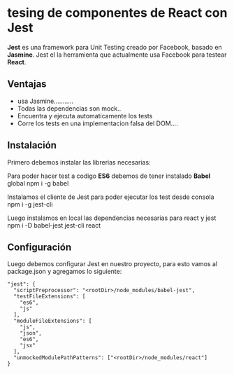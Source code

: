 # tesing de componentes de React con Jest

__Jest__ es una framework para Unit Testing creado por Facebook, basado en __Jasmine__.
Jest el la herramienta que actualmente usa Facebook para testear  __React__.


## Ventajas
- usa Jasmine...........
- Todas las dependencias son mock..
- Encuentra y ejecuta automaticamente los tests
- Corre los tests en una implementacion falsa del DOM....

## Instalación

Primero debemos instalar las librerias necesarias:

Para poder hacer test a codigo __ES6__ debemos de tener instalado __Babel__ global
  npm i -g babel 

Instalamos el cliente de Jest para poder ejecutar los test desde consola
 npm i -g jest-cli

Luego instalamos en local las dependencias necesarias para react y jest
npm i -D babel-jest jest-cli react

## Configuración
Luego debemos configurar Jest en nuestro proyecto, para esto vamos al package.json y agregamos lo siguiente:


```
"jest": {
  "scriptPreprocessor": "<rootDir>/node_modules/babel-jest",
  "testFileExtensions": [
    "es6",
    "js"
  ],
  "moduleFileExtensions": [
    "js",
    "json",
    "es6",
    "jsx"
  ],
  "unmockedModulePathPatterns": ["<rootDir>/node_modules/react"]
}
```
